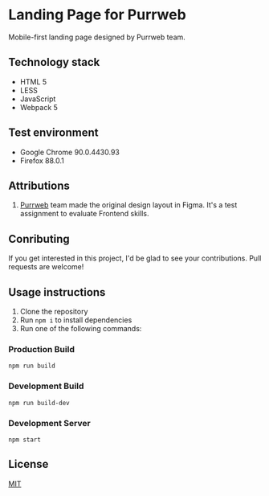 # Landing Page for Purrweb

Mobile-first landing page designed by Purrweb team.

## Technology stack

- HTML 5
- LESS
- JavaScript
- Webpack 5

## Test environment

- Google Chrome 90.0.4430.93
- Firefox 88.0.1

## Attributions

1. [Purrweb](https://www.purrweb.com/) team made the original design layout in Figma. It's a test assignment to evaluate Frontend skills.

## Conributing

If you get interested in this project, I'd be glad to see your contributions. Pull requests are welcome!

## Usage instructions

1. Clone the repository
2. Run `npm i` to install dependencies
3. Run one of the following commands:

### Production Build

```
npm run build
```

### Development Build

```
npm run build-dev
```

### Development Server

```
npm start
```

## License

[MIT](LICENSE.md)